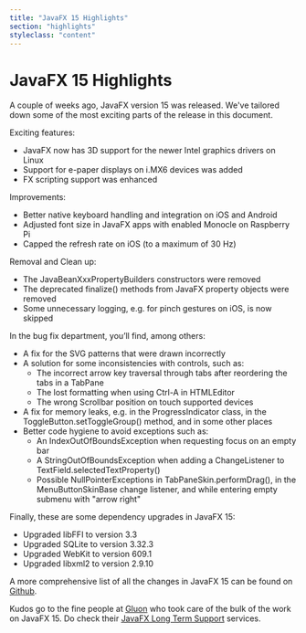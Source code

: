 ```yaml
---
title: "JavaFX 15 Highlights"
section: "highlights"
styleclass: "content"
---
```

# JavaFX 15 Highlights

A couple of weeks ago, JavaFX version 15 was released. We've tailored down some of the most exciting parts of the release in this document.

Exciting features:
- JavaFX now has 3D support for the newer Intel graphics drivers on Linux
- Support for e-paper displays on i.MX6 devices was added
- FX scripting support was enhanced

Improvements:
- Better native keyboard handling and integration on iOS and Android
- Adjusted font size in JavaFX apps with enabled Monocle on Raspberry Pi
- Capped the refresh rate on iOS (to a maximum of 30 Hz)

Removal and Clean up:
- The JavaBeanXxxPropertyBuilders constructors were removed
- The deprecated finalize() methods from JavaFX property objects were removed
- Some unnecessary logging, e.g. for pinch gestures on iOS, is now skipped

In the bug fix department, you’ll find, among others:
- A fix for the SVG patterns that were drawn incorrectly
- A solution for some inconsistencies with controls, such as:
  - The incorrect arrow key traversal through tabs after reordering the tabs in a TabPane
  - The lost formatting when using Ctrl-A in HTMLEditor
  - The wrong Scrollbar position on touch supported devices
- A fix for memory leaks, e.g. in the ProgressIndicator class, in the ToggleButton.setToggleGroup() method, and in some other places
- Better code hygiene to avoid exceptions such as:
  - An IndexOutOfBoundsException when requesting focus on an empty bar
  - A StringOutOfBoundsException when adding a ChangeListener to TextField.selectedTextProperty()
  - Possible NullPointerExceptions in TabPaneSkin.performDrag(), in the MenuButtonSkinBase change listener, and while entering empty submenu with "arrow right"

Finally, these are some dependency upgrades in JavaFX 15:
  - Upgraded libFFI to version 3.3
  - Upgraded SQLite to version 3.32.3
  - Upgraded WebKit to version 609.1
  - Upgraded libxml2 to version 2.9.10

A more comprehensive list of all the changes in JavaFX 15 can be found on [Github](https://github.com/openjdk/jfx/blob/master/doc-files/release-notes-15.md).

Kudos go to the fine people at [Gluon](https://gluonhq.com) who took care of the bulk of the work on JavaFX 15. Do check their [JavaFX Long Term Support](https://gluonhq.com/services/javafx-support/) services.